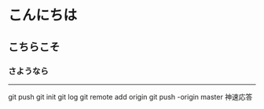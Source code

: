 # こんにちは
## こちらこそ
### さようなら
---
git push
git init
git log 
git remote add origin <url>
git push -origin master
神速応答
